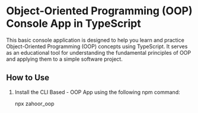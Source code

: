 # Object-Oriented Programming (OOP) Console App in TypeScript

This basic console application is designed to help you learn and practice Object-Oriented Programming (OOP) concepts using TypeScript. It serves as an educational tool for understanding the fundamental principles of OOP and applying them to a simple software project.

## How to Use

1. Install the CLI Based - OOP App using the following npm command:

   npx zahoor_oop